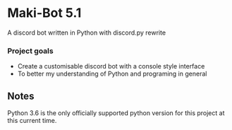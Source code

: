 # Maki-Bot 5.1
A discord bot written in Python with discord.py rewrite

### Project goals

- Create a customisable discord bot with a console style interface
- To better my understanding of Python and programing in general


## Notes
Python 3.6 is the only officially supported python version for this project at this current time.
